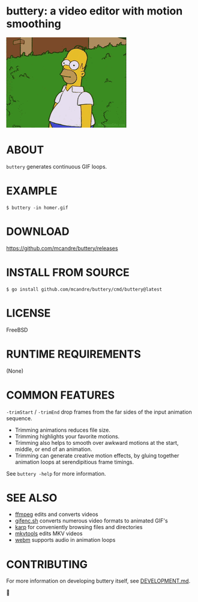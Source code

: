 # buttery: a video editor with motion smoothing

![examples/homer.buttery.gif](examples/homer.buttery.gif)

# ABOUT

`buttery` generates continuous GIF loops.

# EXAMPLE

```console
$ buttery -in homer.gif
```

# DOWNLOAD

https://github.com/mcandre/buttery/releases

# INSTALL FROM SOURCE

```console
$ go install github.com/mcandre/buttery/cmd/buttery@latest
```

# LICENSE

FreeBSD

# RUNTIME REQUIREMENTS

(None)

# COMMON FEATURES

`-trimStart` / `-trimEnd` drop frames from the far sides of the input animation sequence.

* Trimming animations reduces file size.
* Trimming highlights your favorite motions.
* Trimming also helps to smooth over awkward motions at the start, middle, or end of an animation.
* Trimming can generate creative motion effects, by gluing together animation loops at serendipitious frame timings.

See `buttery -help` for more information.

# SEE ALSO

* [ffmpeg](https://ffmpeg.org/) edits and converts videos
* [gifenc.sh](https://github.com/thevangelist/FFMPEG-gif-script-for-bash) converts numerous video formats to animated GIF's
* [karp](https://github.com/mcandre/karp) for conveniently browsing files and directories
* [mkvtools](https://emmgunn.com/wp/mkvtools-home/) edits MKV videos
* [webm](https://www.webmproject.org/) supports audio in animation loops

# CONTRIBUTING

For more information on developing buttery itself, see [DEVELOPMENT.md](DEVELOPMENT.md).

🧈
